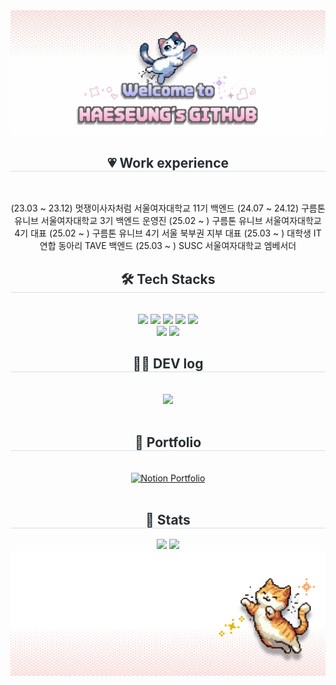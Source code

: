 <div align="center">
  <img src="https://github.com/GOOHAESEUNG/GOOHAESEUNG/blob/main/%EC%A0%9C%EB%AA%A9%EC%9D%84-%EC%9E%85%EB%A0%A5%ED%95%B4%EC%A3%BC%EC%84%B8%EC%9A%94_.gif?raw=true" />
</div>


<div align= "center">
      <h2 style="border-bottom: 1px solid #d8dee4; color: #282d33;"> 💗 Work experience  </h2> <br> 

(23.03 ~ 23.12) 멋쟁이사자처럼 서울여자대학교 11기 백엔드
(24.07 ~ 24.12) 구름톤 유니브 서울여자대학교 3기 백엔드 운영진
(25.02 ~ ) 구름톤 유니브 서울여자대학교 4기 대표
(25.02 ~ ) 구름톤 유니브 4기 서울 북부권 지부 대표
(25.03 ~ ) 대학생 IT 연합 동아리 TAVE 백엔드
(25.03 ~ ) SUSC 서울여자대학교 엠베서더
    </div>
    
<div align= "center">
    <h2 style="border-bottom: 1px solid #d8dee4; color: #282d33;"> 🛠️ Tech Stacks </h2> <br> 
    <div style="margin: 0 auto; text-align: center;" align= "center"> <img src="https://img.shields.io/badge/Android-3DDC84?style=for-the-badge&logo=Android&logoColor=white">
          <img src="https://img.shields.io/badge/C++-00599C?style=for-the-badge&logo=C%2B%2B&logoColor=white">
          <img src="https://img.shields.io/badge/Django-092E20?style=for-the-badge&logo=Django&logoColor=white">
          <img src="https://img.shields.io/badge/Java-007396?style=for-the-badge&logo=Java&logoColor=white">
          <img src="https://img.shields.io/badge/Python-3776AB?style=for-the-badge&logo=Python&logoColor=white">
          <br/><img src="https://img.shields.io/badge/Spring-6DB33F?style=for-the-badge&logo=Spring&logoColor=white">
          <img src="https://img.shields.io/badge/Spring Boot-6DB33F?style=for-the-badge&logo=Spring Boot&logoColor=white">
          </div>
    </div>
    <div align= "center">
    <h2 style="border-bottom: 1px solid #d8dee4; color: #282d33;"> 🧑‍💻 DEV log </h2> <br> 
         <a href=https://gabalsebal.tistory.com/> <img src="https://img.shields.io/badge/Tistory-000000?style=for-the-badge&logo=Tistory&logoColor=white&link=https://gabalsebal.tistory.com/"> </a>
          </div>  <br> 
              <div align= "center">
    <h2 style="border-bottom: 1px solid #d8dee4; color: #282d33;"> 🎥 Portfolio </h2> <br> 
           <a href="" target="_blank">
    <img src="https://img.shields.io/badge/Notion-Portfolio-000000?style=for-the-badge&logo=notion&logoColor=white" alt="Notion Portfolio">
  </a>
          </div>  <br> 
    <div align= "center">  </div> 
    </div>
<div align= "center"> 
    <h2 style="border-bottom: 1px solid #d8dee4; color: #282d33;"> 🏅 Stats </h2> <div align= "center"> <img src="https://github-readme-stats.vercel.app/api?username=GOOHAESEUNG&bg_color=180,ffffff,00000000&title_color=eda6c2&text_color=eda6c2"
         /> <img src="https://github-readme-stats.vercel.app/api/top-langs/?username=GOOHAESEUNG&layout=compact&bg_color=180,ffffff,00000000&title_color=eda6c2&text_color=eda6c2"
           /> </div> 
    </div>
    



<div align="center">
  <img src="https://github.com/GOOHAESEUNG/GOOHAESEUNG/blob/main/%EC%A0%9C%EB%AA%A9%EC%9D%84%20%EC%9E%85%EB%A0%A5%ED%95%B4%EC%A3%BC%EC%84%B8%EC%9A%94_-002%20(1).png?raw=true" />
</div>


